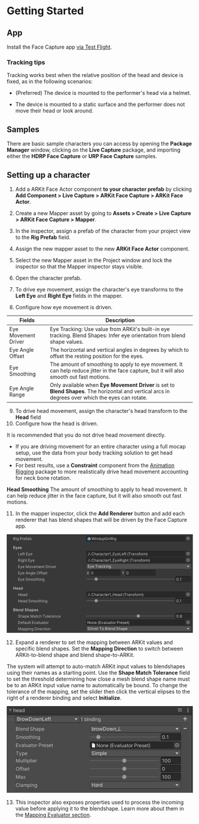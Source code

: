 # Getting Started

## App

Install the Face Capture app [via Test Flight](setup-installing-app.md).

### Tracking tips

Tracking works best when the relative position of the head and device is fixed, as in the following scenarios:

* (Preferred) The device is mounted to the performer's head via a helmet.

* The device is mounted to a static surface and the performer does not move their head or look around.

## Samples

There are basic sample characters you can access by opening the **Package Manager** window, clicking on the **Live Capture** package, and importing either the **HDRP Face Capture** or **URP Face Capture** samples.

## Setting up a character

1. Add a ARKit Face Actor component **to your character prefab** by clicking **Add Component > Live Capture > ARKit Face Capture > ARKit Face Actor**.

2. Create a new Mapper asset by going to **Assets > Create > Live Capture > ARKit Face Capture > Mapper**.

3. In the inspector, assign a prefab of the character from your project view to the **Rig Prefab** field.

4. Assign the new mapper asset to the new **ARKit Face Actor** component.

5. Select the new Mapper asset in the Project window and lock the inspector so that the Mapper inspector stays visible.

6. Open the character prefab.

7. To drive eye movement, assign the character's eye transforms to the **Left Eye** and **Right Eye** fields in the mapper.

8. Configure how eye movement is driven.

| Fields     | Description |
| ---- | ----|
| Eye Movement Driver     |  Eye Tracking: Use value from ARKit's built-in eye tracking. Blend Shapes: Infer eye orientation from blend shape values. |
| Eye Angle Offset | The horizontal and vertical angles in degrees by which to offset the resting position for the eyes. |
| Eye Smoothing | The amount of smoothing to apply to eye movement. It can help reduce jitter in the face capture, but it will also smooth out fast motions. |
| Eye Angle Range | Only available when **Eye Movement Driver** is set to **Blend Shapes**. The horizontal and vertical arcs in degrees over which the eyes can rotate. |

9. To drive head movement, assign the character's head transform to the **Head** field
10. Configure how the head is driven.

It is recommended that you do not drive head movement directly.

* If you are driving movement for an entire character using a full mocap setup, use the data from your body tracking solution to get head movement.
* For best results, use a **Constraint** component from the [Animation Rigging](https://docs.unity3d.com/Packages/com.unity.animation.rigging@1.0/manual/index.html) package to more realistically drive head movement accounting for neck bone rotation.

**Head Smoothing** The amount of smoothing to apply to head movement. It can help reduce jitter in the face capture, but it will also smooth out fast motions.

11. In the mapper inspector, click the **Add Renderer** button and add each renderer that has blend shapes that will be driven by the Face Capture app.

![Mapper Inspector](images/face-capture-mapping-inspector.png)

12. Expand a renderer to set the mapping between ARKit values and specific blend shapes. Set the **Mapping Direction** to switch between ARKit-to-blend shape and blend shape-to-ARKit.

The system will attempt to auto-match ARKit input values to blendshapes using their names as a starting point. Use the **Shape Match Tolerance** field to set the  threshold determining how close a mesh blend shape name must be to an ARKit input value name to automatically be bound. To change the tolerance of the mapping, set the slider then click the vertical elipses to the right of a renderer binding and select **Initialize**.

![Blendshape Built-in Evaluator](images/face-capture-mapper-blendshape.png)

13. This inspector also exposes properties used to process the incoming value before applying it to the blendshape. Learn more about them in the [Mapping Evaluator section](face-capture-mapping-evaluator.md).
